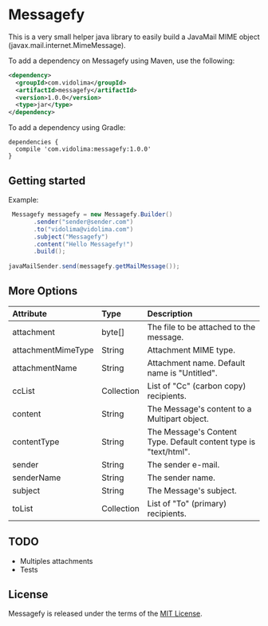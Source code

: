 # Messagefy

This is a very small helper java library to easily build a JavaMail MIME object (javax.mail.internet.MimeMessage).

To add a dependency on Messagefy using Maven, use the following:

```xml
<dependency>
  <groupId>com.vidolima</groupId>
  <artifactId>messagefy</artifactId>
  <version>1.0.0</version>
  <type>jar</type>
</dependency>
```

To add a dependency using Gradle:
```
dependencies {
  compile 'com.vidolima:messagefy:1.0.0'
}
```


## Getting started

Example:

```java
 Messagefy messagefy = new Messagefy.Builder()
       .sender("sender@sender.com")
       .to("vidolima@vidolima.com")
       .subject("Messagefy")
       .content("Hello Messagefy!")
       .build();
       
javaMailSender.send(messagefy.getMailMessage());
```

## More Options

| Attribute           | Type                 | Description |
| :-------------------| :------------------- | :---------- |
| attachment          | byte[]               | The file to be attached to the message. |  
| attachmentMimeType  | String               | Attachment MIME type. |
| attachmentName      | String               | Attachment name. Default name is "Untitled". |
| ccList              | Collection<String>   | List of "Cc" (carbon copy) recipients. |
| content             | String               | The Message's content to a Multipart object. |
| contentType         | String               | The Message's Content Type. Default content type is "text/html". |
| sender              | String               | The sender e-mail. |
| senderName          | String               | The sender name. |
| subject             | String               | The Message's subject. |
| toList              | Collection<String>   | List of "To" (primary) recipients. |


## TODO
* Multiples attachments
* Tests

## License
Messagefy is released under the terms of the [MIT License](http://opensource.org/licenses/MIT).
